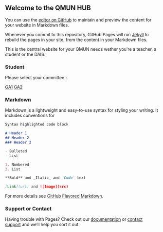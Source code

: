 ## Welcome to the QMUN HUB

You can use the [editor on GitHub](https://github.com/CleanWire/QMUN/edit/master/README.md) to maintain and preview the content for your website in Markdown files.

Whenever you commit to this repository, GitHub Pages will run [Jekyll](https://jekyllrb.com/) to rebuild the pages in your site, from the content in your Markdown files.

This is the central website for your QMUN needs wether you're a teacher, a student or the DAIS.

### Student

Please select your committee :

[GA1](https://drive.google.com/drive/folders/1OR7bmB6SgXIt4AZpc4b0ap4ZkvidFOnR?usp=sharing)
[GA2](https://drive.google.com/drive/folders/1UQjfOz1-zW2BpMjxY4v2XehF-LeJbC_s?usp=sharing)

### Markdown

Markdown is a lightweight and easy-to-use syntax for styling your writing. It includes conventions for

```markdown
Syntax highlighted code block

# Header 1
## Header 2
### Header 3

- Bulleted
- List

1. Numbered
2. List

**Bold** and _Italic_ and `Code` text

[Link](url) and ![Image](src)
```

For more details see [GitHub Flavored Markdown](https://guides.github.com/features/mastering-markdown/).

### Support or Contact

Having trouble with Pages? Check out our [documentation](https://help.github.com/categories/github-pages-basics/) or [contact support](https://github.com/contact) and we’ll help you sort it out.
